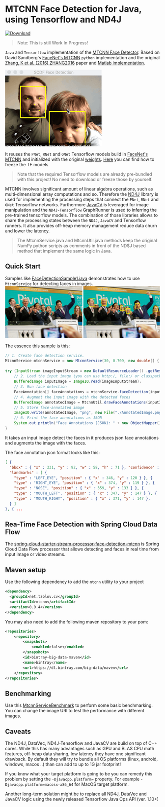 # MTCNN Face Detection for Java, using Tensorflow and ND4J

[ ![Download](https://api.bintray.com/packages/big-data/maven/mtcnn-java/images/download.svg) ](https://bintray.com/big-data/maven/mtcnn-java/_latestVersion)

> Note: This is still Work In Progress!

`Java` and `Tensorflow` implementation of the [MTCNN Face Detector](https://arxiv.org/abs/1604.02878). Based on David Sandberg's [FaceNet's MTCNN](https://github.com/davidsandberg/facenet/tree/master/src/align) 
`python` implementation and the original [Zhang, K et al. (2016) ZHANG2016](https://arxiv.org/abs/1604.02878) paper and [Matlab implementation](https://github.com/kpzhang93/MTCNN_face_detection_alignment).

![Input Image](./src/test/resources/docs/scdf-face-detection-2.gif) 

It reuses the `PNet`, `RNet` and `ONet` Tensorflow models build in [FaceNet's MTCNN](https://github.com/davidsandberg/facenet/tree/master/src/align) and 
initialized with the original [weights](https://github.com/kpzhang93/MTCNN_face_detection_alignment/tree/master/code/codes/MTCNNv2/model). [Here](https://github.com/davidsandberg/facenet/pull/866) 
you can find how to freeze the TF models.

> Note that the required Tensorflow models are already pre-bundled with this project! No need to download or freeze those by yourself.

MTCNN involves significant amount of linear algebra operations, such as multi-dimensional array computations and so. Therefore the [ND4J](https://deeplearning4j.org/docs/latest/nd4j-overview) library is used for implementing the 
 processing steps that connect the `PNet`, `RNet` and `ONet` Tensorflow networks. Furthermore [JavaCV](https://github.com/bytedeco/javacv) is leveraged for image manipulation and the `ND4J-Tensorflow` GraphRunner is used to 
 inferring the pre-trained tensorflow models. The combination of those  libraries allows to share the processing states between the `ND4J`, `JavaCV`
  and Tensorflow runners. It also provides off-heap memory management reduce data churn and lower the latency.         

> The MtcnnService.java and MtcnnUtil.java methods keep the original NumPy python scripts as comments in front of the ND$J based method that implement the same logic in Java.
## Quick Start

Samples like [FaceDetectionSample1.java](./src/test/java/net/tzolov/cv/mtcnn/sample/FaceDetectionSample1.java) demonstrates how to use `MtcnnService` for detecting faces in images.
![Input Image](./src/test/resources/docs/AnnotatedImage.png)

The essence this sample is this:

```java
// 1. Create face detection service.
MtcnnService mtcnnService = new MtcnnService(30, 0.709, new double[] { 0.6, 0.7, 0.7 });

try (InputStream imageInputStream = new DefaultResourceLoader() .getResource("classpath:/pivotal-ipo-nyse.jpg").getInputStream()) {
    // 2. Load the input image (you can use http:/, file:/ or classpath:/ URIs to resolve the input image
    BufferedImage inputImage = ImageIO.read(imageInputStream);
    // 3. Run face detection
    FaceAnnotation[] faceAnnotations = mtcnnService.faceDetection(inputImage);
    // 4. Augment the input image with the detected faces
    BufferedImage annotatedImage = MtcnnUtil.drawFaceAnnotations(inputImage, faceAnnotations);
    // 5. Store face-annotated image
    ImageIO.write(annotatedImage, "png", new File("./AnnotatedImage.png"));
    // 6. Print the face annotations as JSON
    System.out.println("Face Annotations (JSON): " + new ObjectMapper().writeValueAsString(faceAnnotations));
}
```
It takes an input image detect the faces in it produces json face annotations and augments the image with the faces. 

The face annotation json format looks like this:

```json
[ {
  "bbox" : { "x" : 331, "y" : 92, "w" : 58, "h" : 71 }, "confidence" : 0.9999871253967285,
  "landmarks" : [ {
    "type" : "LEFT_EYE", "position" : { "x" : 346, "y" : 120 } }, {
    "type" : "RIGHT_EYE", "position" : { "x" : 374, "y" : 119 } }, {
    "type" : "NOSE", "position" : { "x" : 359, "y" : 133 } }, {
    "type" : "MOUTH_LEFT", "position" : { "x" : 347, "y" : 147 } }, {
    "type" : "MOUTH_RIGHT", "position" : { "x" : 371, "y" : 147 },
  } ]
}, { ... 
```
## Rea-Time Face Detection with Spring Cloud Data Flow 
The [spring-cloud-starter-stream-processor-face-detection-mtcnn](https://github.com/tzolov/computer-vision/blob/master/spring-cloud-starter-stream-processor-face-detection-mtcnn/README.adoc) is 
Spring Cloud Data Flow processor that allows detecting and faces in real time from input image or video streams.

## Maven setup

Use the following dependency to add the `mtcnn` utility to your project 
```xml
<dependency>
  <groupId>net.tzolov.cv</groupId>
  <artifactId>mtcnn</artifactId>
  <version>0.0.4</version>
</dependency>
```
You may also need to add the following maven repository to your pom:
```xml
<repositories>
    <repository>
        <snapshots>
            <enabled>false</enabled>
        </snapshots>
        <id>bintray-big-data-maven</id>
        <name>bintray</name>
        <url>https://dl.bintray.com/big-data/maven</url>
    </repository>
</repositories>
```

## Benchmarking

Use this [MtcnnServiceBenchmark](https://github.com/tzolov/mtcnn-java/blob/master/src/test/java/net/tzolov/cv/mtcnn/beanchmark/MtcnnServiceBenchmark.java) to perform some basic benchmarking. You can change the image URI to test
the performance with different images.   

## Caveats

The ND4J, DataVec, ND4J-Tensorflow and JavaCV are build on top of C++ cores. While this has many advantages such 
as GPU and BLAS CPU math features, off-heap data sharing, low latency they have one significant drawback. By default they 
will try to bundle all OS platforms (linux, android, windows, macos ..) than can add to up to 1G jar footprint!

If you know what your target platform is going to be you can remedy this problem by setting the `-Djavacpp.platform=` property. For example `-Djavacpp.platform=macosx-x86_64` for MacOS target platform.

Another long-term solution might be to replace all ND4J, DataVec and JavaCV logic using the newly released Tensorflow Java Ops API (ver. 1.10+)  
     
